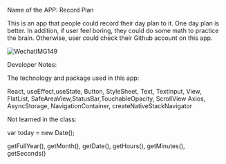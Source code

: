 Name of the APP: Record Plan

This is an app that people could record their day plan to it. One day plan is better. In addition, if user feel boring, they could do some math to practice
the brain. Otherwise, user could check their Github account on this app.


![WechatIMG149](https://user-images.githubusercontent.com/89802650/143724833-eab32c79-b5ab-4522-b848-882c9c095f6a.png)

Developer Notes:

The technology and package used in this app: 

React, useEffect,useState, Button, StyleSheet, Text, TextInput, View, FlatList, SafeAreaView,StatusBar,TouchableOpacity, ScrollView
Axios, AsyncStorage, NavigationContainer, createNativeStackNavigator

Not learned in the class:

var today = new Date();

getFullYear(), getMonth(), getDate(), getHours(), getMinutes(), getSeconds()


